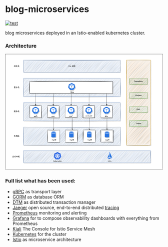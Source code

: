 # blog-microservices

[![test](https://github.com/stonecutter/blog-microservices/actions/workflows/test.yaml/badge.svg)](https://github.com/stonecutter/blog-microservices/actions/workflows/test.yaml)

blog microservices deployed in an Istio-enabled kubernetes cluster.

### Architecture

![architecture](./assets/architecture.png)

### Full list what has been used:

* [gRPC](https://github.com/grpc/grpc-go) as transport layer
* [GORM](https://github.com/jackc/pgx) as database ORM
* [DTM](https://github.com/dtm-labs/dtm) as distributed transaction manager
* [Jaeger](https://www.jaegertracing.io/) open source, end-to-end distributed [tracing](https://opentracing.io/)
* [Prometheus](https://prometheus.io/) monitoring and alerting
* [Grafana](https://grafana.com/) for to compose observability dashboards with everything from Prometheus
* [Kiali](https://kiali.io/) The Console for Istio Service Mesh
* [Kubernetes](https://kubernetes.io/) for the cluster
* [Istio](https://istio.io/) as microservice architecture